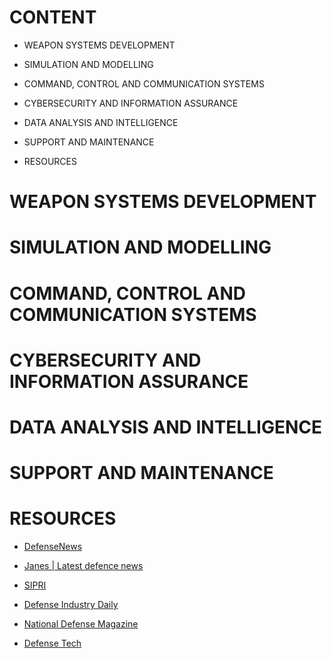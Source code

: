 # CONTENT

* WEAPON SYSTEMS DEVELOPMENT

* SIMULATION AND MODELLING

* COMMAND, CONTROL AND COMMUNICATION SYSTEMS

* CYBERSECURITY AND INFORMATION ASSURANCE

* DATA ANALYSIS AND INTELLIGENCE

* SUPPORT AND MAINTENANCE

* RESOURCES

# WEAPON SYSTEMS DEVELOPMENT

# SIMULATION AND MODELLING

# COMMAND, CONTROL AND COMMUNICATION SYSTEMS

# CYBERSECURITY AND INFORMATION ASSURANCE

# DATA ANALYSIS AND INTELLIGENCE

# SUPPORT AND MAINTENANCE

# RESOURCES

* [DefenseNews](https://www.defensenews.com/)

* [Janes | Latest defence news](https://www.janes.com/defence-news/)

* [SIPRI](https://sipri.org/)

* [Defense Industry Daily](https://www.defenseindustrydaily.com/)

* [National Defense Magazine](https://www.nationaldefensemagazine.org/)

* [Defense Tech](https://www.defensenews.com/industry/techwatch/)
